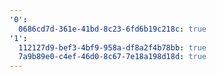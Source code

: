 ```yaml
---
'0':
  0686cd7d-361e-41bd-8c23-6fd6b19c218c: true
'1':
  112127d9-bef3-4bf9-958a-df8a2f4b78bb: true
  7a9b89e0-c4ef-46d0-8c67-7e18a198d18d: true
---
```


